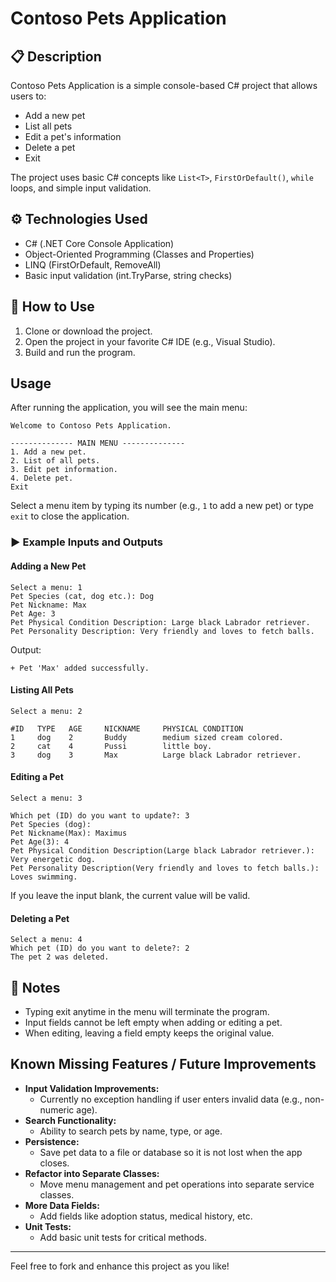 # Contoso Pets Application

## 📋 Description

Contoso Pets Application is a simple console-based C# project that allows users to:

- Add a new pet
- List all pets
- Edit a pet's information
- Delete a pet
- Exit

The project uses basic C# concepts like `List<T>`, `FirstOrDefault()`, `while` loops, and simple input validation.

## ⚙ Technologies Used

- C# (.NET Core Console Application)
- Object-Oriented Programming (Classes and Properties)
- LINQ (FirstOrDefault, RemoveAll)
- Basic input validation (int.TryParse, string checks)

## 🚀 How to Use

1. Clone or download the project.
2. Open the project in your favorite C# IDE (e.g., Visual Studio).
3. Build and run the program.

## Usage

After running the application, you will see the main menu:

```
Welcome to Contoso Pets Application.

-------------- MAIN MENU --------------
1. Add a new pet.
2. List of all pets.
3. Edit pet information.
4. Delete pet.
Exit
```

Select a menu item by typing its number (e.g., `1` to add a new pet) or type `exit` to close the application.

### ▶ Example Inputs and Outputs

#### Adding a New Pet

```
Select a menu: 1
Pet Species (cat, dog etc.): Dog
Pet Nickname: Max
Pet Age: 3
Pet Physical Condition Description: Large black Labrador retriever.
Pet Personality Description: Very friendly and loves to fetch balls.

```

Output:

```
+ Pet 'Max' added successfully.

```

#### Listing All Pets

```
Select a menu: 2

#ID	  TYPE	 AGE	 NICKNAME	  PHYSICAL CONDITION
1	  dog	 2	     Buddy		  medium sized cream colored.
2	  cat	 4	     Pussi		  little boy.
3	  dog	 3	     Max		  Large black Labrador retriever.
```

#### Editing a Pet

```
Select a menu: 3

Which pet (ID) do you want to update?: 3
Pet Species (dog):
Pet Nickname(Max): Maximus
Pet Age(3): 4
Pet Physical Condition Description(Large black Labrador retriever.): Very energetic dog.
Pet Personality Description(Very friendly and loves to fetch balls.): Loves swimming.
```

If you leave the input blank, the current value will be valid.

#### Deleting a Pet

```
Select a menu: 4
Which pet (ID) do you want to delete?: 2
The pet 2 was deleted.
```

## 📌 Notes

- Typing exit anytime in the menu will terminate the program.
- Input fields cannot be left empty when adding or editing a pet.
- When editing, leaving a field empty keeps the original value.

## Known Missing Features / Future Improvements

- **Input Validation Improvements:**
  - Currently no exception handling if user enters invalid data (e.g., non-numeric age).
- **Search Functionality:**
  - Ability to search pets by name, type, or age.
- **Persistence:**
  - Save pet data to a file or database so it is not lost when the app closes.
- **Refactor into Separate Classes:**
  - Move menu management and pet operations into separate service classes.
- **More Data Fields:**
  - Add fields like adoption status, medical history, etc.
- **Unit Tests:**
  - Add basic unit tests for critical methods.

---

Feel free to fork and enhance this project as you like!
